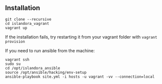 
## Installation


~~~
git clone --recursive
cd islandora_vagrant
vagrant up
~~~

If the installation fails, try restarting it from your vagrant folder with `vagrant provision`

If you need to run ansible from the machine:
~~~
vagrant ssh
sudo su
cd /opt/islandora_ansible
source /opt/ansible/hacking/env-setup
ansible-playbook site.yml -i hosts -u vagrant -vv --connection=local
~~~
